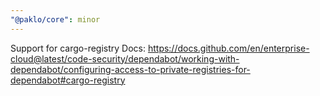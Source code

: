 ```yaml
---
"@paklo/core": minor
---
```


Support for cargo-registry
Docs: https://docs.github.com/en/enterprise-cloud@latest/code-security/dependabot/working-with-dependabot/configuring-access-to-private-registries-for-dependabot#cargo-registry
